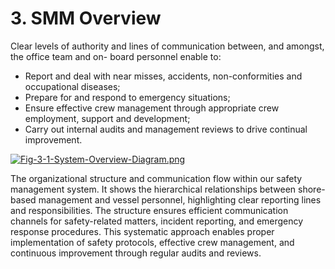 # 3. SMM Overview

Clear levels of authority and lines of communication between, and amongst, the office team and on- board personnel enable to:

- Report and deal with near misses, accidents, non-conformities and occupational diseases;
- Prepare for and respond to emergency situations;
- Ensure effective crew management through appropriate crew employment, support and development;
- Carry out internal audits and management reviews to drive continual improvement.

[![Fig-3-1-System-Overview-Diagram.png](https://i.postimg.cc/vZvrqC8p/Fig-3-1-System-Overview-Diagram.png)](https://postimg.cc/PCPvN3w4)

The organizational structure and communication flow within our safety management system. It shows the hierarchical relationships between shore-based management and vessel personnel, highlighting clear reporting lines and responsibilities. The structure ensures efficient communication channels for safety-related matters, incident reporting, and emergency response procedures. This systematic approach enables proper implementation of safety protocols, effective crew management, and continuous improvement through regular audits and reviews.